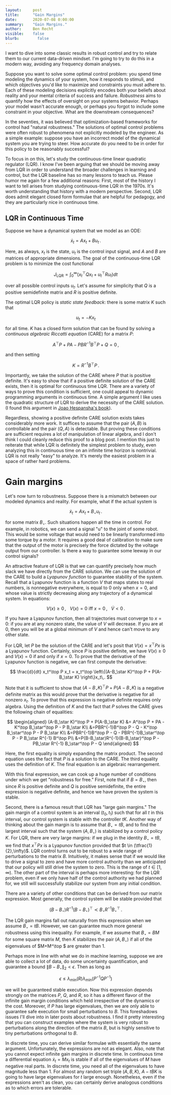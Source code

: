 ```yaml
---
layout:     post
title:      "Gain Margins"
date:       2020-07-08 0:00:00
summary:    "Gain Margins."
author:     Ben Recht
visible:    false
blurb: 		  false
---
```


I want to dive into some classic results in robust control and try to relate them to our current data-driven mindset. I'm going to try to do this in a modern way, avoiding any frequency domain analyses.

Suppose you want to solve some optimal control problem: you spend time modeling the dynamics of your system, how it responds to stimuli, and which objectives you'd like to maximize and constraints you must adhere to. Each of these modeling decisions explicitly encodes both your beliefs about reality and your mental criteria of success and failure. *Robustness* aims to quantify how the effects of oversight on your systems behavior. Perhaps your model wasn't accurate enough, or perhaps you forgot to include some constraint in your objective. What are the downstream consequences?

In the seventies, it was believed that optimization-based frameworks for control had "natural robustness." The solutions of optimal control problems were often robust to phenomena not explicitly modeled by the engineer. As a simple example: suppose you have an incorrect model of the dynamical system you are trying to steer. How accurate do you need to be in order for this policy to be reasonably successful?

To focus in on this, let's study the continuous-time linear quadratic regulator (LQR). I know I've been arguing that we should  be moving away from LQR in order to understand the broader challenges in learning and control, but the LQR baseline has so many lessons to teach us. Please humor me again for a few additional reasons: First, most of the history I want to tell arises from studying continuous-time LQR in the 1970s. It's worth understanding that history with a modern perspective. Second, LQR does admit elegant closed form formulae that are helpful for pedagogy, and they are particularly nice in continuous time.

## LQR in Continuous Time

Suppose we have a dynamical system that we model as an ODE:

$$
	\dot{x}_t = Ax_t + Bu_t\,.
$$

Here, as always, $x_t$ is the state, $u_t$ is the control input signal, and $A$ and $B$ are matrices of appropriate dimensions. The goal of the continuous-time LQR problem is to minimize the cost functional

$$
J_{\text{LQR}}=\int_{0}^{\infty} (x_t^\top Qx_t + u_t^\top Ru_t) dt
$$

over all possible control inputs $u_t$. Let's assume for simplicity that $Q$ is a positive semidefinite matrix and $R$ is positive definite.

The optimal LQR policy is *static state feedback*: there is some matrix $K$ such that

$$
	u_t = -Kx_t
$$

for all time. $K$ has a closed form solution that can be found by solving a *continuous algebraic Riccatti equation* (CARE) for a matrix $P$:

$$
	A^\top P + PA - PBR^{-1}B^\top P + Q = 0\,,
$$

and then setting

$$
	K = R^{-1}B^\top P\,.
$$

Importantly, we take the solution of the CARE where $P$ that is positive definite. It's easy to show that if a positive definite solution of the CARE exists, then it is optimal for continuous time LQR. There are a variety of ways to prove this condition is sufficient, one could appeal to dynamic programming arguments in continuous time. A simple argument I like uses the quadratic structure of LQR to derive the necessity of the CARE solution. (I found this argument in [Joao Hespansha's book](xxx)).

Regardless, showing a positive definite CARE solution exists takes considerably more work. It suffices to assume that the pair $(A,B)$ is controllable and the pair $(Q,A)$ is detectable. But proving these conditions are sufficient requires a lot of manipulation of linear algebra, and I don't think I could cleanly reduce this proof to a blog post. I mention this just to reiterate that while LQR is definitely the simplest problem to study, even analyzing this in continuous time on an infinite time horizon is nontrivial. LQR is not really "easy" to analyze. It's merely the easiest problem in a space of rather hard problems.

# Gain margins

Let's now turn to robustness. Suppose there is a mismatch between our modeled dynamics and reality. For example, what if the actual system is

$$
	\dot{x}_t = Ax_t + B_\star u_t\,.
$$

for some matrix $B_\star$. Such situations happen all the time in control. For example, in robotics, we can send a signal "u" to the joint of some robot. This would be some voltage that would need to be linearly transformed into some torque by a motor. It requires a good deal of calibration to make sure that the output of the motor is precisely the force dictated by the voltage output from our controller. Is there a way to guarantee some leeway in our control signals?

An attractive feature of LQR is that we can quantify precisely how much slack we have directly from the CARE solution. We can use the solution of the CARE to build a *Lyapunov function* to guarantee stability of the system. Recall that a Lyapunov function is a function $V$ that maps states to real numbers, is nonnegative everywhere, is equal to $0$ only when $x=0$, and whose value is strictly decreasing along any trajectory of a dynamical system. In equations:

$$
	V(x)\geq 0\,,~~~V(x)=0~\text{iff}~x=0\,,~~~\dot{V} <0\,.
$$

If you have a Lyapunov function, then all trajectories must converge to $x=0$: if you are at any nonzero state, the value of $V$ will decrease. If you are at $0$, then you will be at a global minimum of $V$ and hence can't move to any other state.

For LQR, let $P$ be the solution of the CARE and let's posit that $V(x) = x^\top  P x$ is a Lyapunov function. Certainly, since $P$ is positive definite, we have $V(x)\geq 0$ and $V(x)=0$ if and only if $x=0$. To prove that the derivative of the Lyapunov function is negative, we can first compute the derivative:

$$
\frac{d}{dt} x_t^\top  P x_t = x_t^\top \left\{(A-B_\star K)^\top P + P(A-B_\star K)  \right\}x_t\,.
$$

Note that it is sufficient to show that  $(A-B_\star K)^\top P + P(A-B_\star K)$ is a negative definite matrix as this would prove that the derivative is negative for all nonzero $x_t$. To prove that this expression is negative definite requires only algebra. Using the definition of $K$ and the fact that $P$ solves the CARE gives the following chain of equalities:

$$
\begin{aligned}
	(A-B_\star K)^\top P + P(A-B_\star K)  &= A^\top P + PA - K^\top B_\star^\top  P - P B_\star K\\
	&=PBR^{-1}B^\top P - Q - K^\top B_\star^\top  P - P B_\star K\\
	&=PBR^{-1}B^\top P - Q - PBR^{-1}B_\star^\top  P - P B_\star R^{-1} B^\top P\\
	&=P(B-B_\star)R^{-1}(B-B_\star)^\top P - PB_\star R^{-1} B_\star^\top  P - Q
\end{aligned}
$$

Here, the first equality is simply expanding the matrix product. The second equation uses the fact that $P$ is a solution to the CARE. The third equality uses the definition of $K$. The final equation is an algebraic rearrangement.

With this final expression, we can cook up a huge number of conditions under which we get "robustness for free." First, note that if $B=B_\star$, then since $R$ is positive definite and $Q$ is positive semidefinite, the entire expression is negative definite, and hence we have proven the system is stable.

Second, there is a famous result that LQR has "large gain margins." The gain margin of a control system is an interval $(t_0,t_1)$ such that for all $t$ in this interval, our control system is stable with the controller $tK$. Another way of thinking about the gain margin is to assume that $B_\star = tB$, and to find the largest interval such that the system $(A,B_\star)$ is stabilized by a control policy $K$. For LQR, there are very large margins: if we plug in the identity $B_\star=tB$, we find that $x^\top  P x$ is a Lyapunov function provided that $t \in (\tfrac{1}{2},\infty)$. LQR control turns out to be robust to a wide range of perturbations to the matrix $B$. Intuitively, it makes sense that if we would like to drive a signal to zero and have more control authority than we anticipated that our policy will still drive the system to zero. This is the range of $t \in [1,\infty)$. The other part of the interval is perhaps more interesting: for the LQR problem, even if we only have half of the control authority we had planned for, we still will successfully stabilize our system from any initial condition.

There are a variety of other conditions that can be derived from our matrix expression. Most generally, the control system will be stable provided that

$$
	(B-B_\star)R^{-1}(B-B_\star)^\top  \prec B_\star R^{-1} B_\star^\top \,.
$$

The LQR gain margins fall out naturally from this expression when we assume $B_\star = t B$. However, we can guarantee much more general robustness using this inequality. For example, if we assume that $B_\star = BM$ for some square matrix $M$, then $K$ stabilizes the pair $(A,B_\star)$ if all of the eigenvalues of $M+M^\top $ are greater than $1$.

Perhaps more in line with what we do in machine learning, suppose we are able to collect a lot of data, do some uncertainty quantification, and guarantee a bound $\|B-B_\star\|_2<\epsilon$. Then as long as

$$
	\epsilon \leq \lambda_\text{min}(R)\lambda_\text{min}\left(P^{-1} Q P^{-1}\right)
$$

we will be guaranteed stable execution. Now this expression depends strongly on the matrices $P$, $Q$, and $R$, so it has a different flavor of the infinite gain margin conditions which held irrespective of the dynamics or the cost. Moreover, if $P$ has large eigenvalues, then we are only able to guarantee safe execution for small perturbations to $B$. This foreshadows issues I'll dive into in later posts about robustness. I find it pretty interesting that you can construct examples where the system is very robust to perturbations along the direction of the matrix $B$, but is highly sensitive to tiny perturbations orthogonal to $B$.

In discrete time, you can derive similar formulae with essentially the same argument. Unfortunately, the expressions are not as elegant. Also, note that you cannot expect infinite gain margins in discrete time. In continuous time a differential equation $\dot{x}_t = M x_t$ is stable if all of the eigenvalues of $M$ have negative real parts. In discrete time, you need all of the eigenvalues to have magnitude less than $1$. For almost any random set triple $(A,B,K)$, $A-t B K$ is going to have large eigenvalues for $t$ large enough. Nonetheless, even if the expressions aren't as clean, you can certainly derive analogous conditions as to which errors are tolerable.
